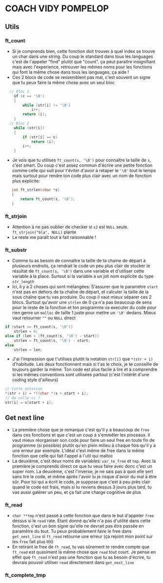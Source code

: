 # COACH VIDY POMPELOP

## Utils

### ft_count

* Si je comprends bien, cette fonction doit trouver à quel index se trouve un char dans une string. Du coup le standard dans tous les languages c'est de l'appeler "find" plutôt que "count". ça peut paraître insignifiant mais avec l'experience, retrouver les mêmes noms pour les fonctions qui font la même chose dans tous les languages, ça aide !
* Ces 2 blocs de code se ressemblent pas mal, c'est souvent un signe que tu peux faire la même chose avec un seul bloc
```c 
  // Bloc 1
 	if (c == '\0')
	{
		while (str[i] != '\0')
			i++;
		return (i);
	}
  // Bloc 2
	while (str[i])
	{
		if (str[i] == c)
			return (i);
		i++;
	}
 ```
 * Je vois que tu utilises `ft_count(s, '\0')` pour connaître la taille de `s`, c'est smart. Du coup c'est assez commun d'écrire une petite fonction comme celle qui suit pour t'éviter d'avoir à retaper le `'\0'` tout le temps mais surtout pour rendre ton code plus clair avec un nom de fonction plus explicite:
 ```c
	int ft_strlen(char *s)
	{
		return ft_count(s, '\0');
	}
 ``` 

### ft_strjoin

* Attention à ne pas oublier de checker si `s2` est `NULL` seule. `ft_strjoin("bla", NULL)` plante
* Le reste me paraît tout à fait raisonnable !

### ft_substr

* Comme tu as besoin de connaître la taille de ta chaine de départ à plusieurs endroits, ça rendrait le code un peu plus clair de stocker le résultat de `ft_count(s, '\0')` dans une variable et d'utiliser cette variable à la place. Surtout si la variable a un joli nom explicite du type `str_length`
* Ici, il y a 2 choses qui sont mélangées: S'assurer que le paramètre `start` n'est pas en dehors de ta chaîne de départ, et calculer la taille de la sous chaîne que tu vas produire. Du coup il vaut mieux séparer ces 2 blocs. Surtout qu'avoir une `strlen` de 0 ça n'a pas beaucoup de sens pour le reste de la fonction et ton programme va executer du code pour rien genre un `malloc` de taille 1 juste pour mettre un `'\0'` dedans. Mieux vaut retourner `""` ou `NULL` direct
```c
if (start >= ft_count(s, '\0'))
	strlen = 0;
else if (len > (ft_count(s, '\0') - start))
	strlen = ft_count(s, '\0') - start;
else
	strlen = len;
```
* J'ai l'impression que t'utilises plutôt la notation `str[i]` que `*(str + i)` d'habitude. Les deux fonctionnent mais si t'as le choix, je te conseille de toujours garder la même. Ton code est plus facile à lire et à comprendre si les mêmes conventions sont utilisées partout (c'est l'intérêt d'une coding style d'ailleurs)
```c
// Cette notation
*(str + i) = *((char *)s + start + i);
// Ou celle-ci ?
str[i] = s[start + i];
```

## Get next line

* La première chose que je remarque c'est qu'il y a beaucoup de `free` dans ces fonctions et que c'est un coup à s'emmêler les pinceaux. Il vaut mieux réorganiser son code pour faire un seul free en toute fin de programme (si possible) plutôt qu'en plein milieu à chaque fois qu'il y a une erreur par exemple. L'idéal c'est même de free dans la même fonction que celle qui fait l'appel à l'util qui malloc
* La deuxième, c'est deux noms de variables: `var_to_free` et `tmp`. Avec la première je comprends direct ce que tu veux faire avec donc c'est un super nom. La deuxième, c'est l'inverse, je ne sais pas à quoi elle sert sans lire le code, et même après l'avoir lu je risque d'avoir du mal à être sûr. Pour toi qui a écrit le code, je suppose que c'est à peu près clair quand le code est frais, mais si tu reviens dessus 3 jours plus tard, tu vas aussi galérer un peu, et ça fait une charge cognitive de plus

### ft_read
* `char **tmp` n'est passé à cette fonction que dans le but d'appeler `free` dessus si le `read` rate. Étant donné qu'elle n'a pas d'utilité dans cette fonction, c'est un bon signe qu'elle ne devrait pas être passée en paramêtre du tout. Tu peux probablement faire le free dans `get_next_line` si `ft_read` retourne une erreur (ça rejoint mon point sur les `free` fait plus tôt)
* En retirant le free de `ft_read`, tu vas sûrement te rendre compte que `ft_read` est quasiment la même chose que `read` tout court. Je pense en effet que `ft_read` n'est pas une fonction que tu as besoin d'écrire, tu devrais pouvoir utiliser `read` directement dans `get_next_line`

### ft_complete_tmp
